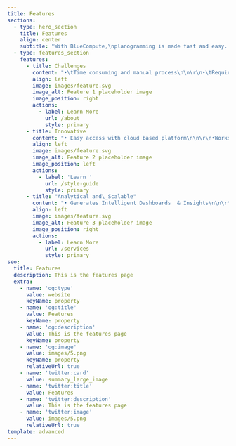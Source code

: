 ```yaml
---
title: Features
sections:
  - type: hero_section
    title: Features
    align: center
    subtitle: "With BlueCompute,\nplanogramming is made fast and easy. With its advanced features one can do\nplanogramming with minimal effort. \_There\nare Customizable templates, manual and automated modes, shelf compliance are\nfew of the features incorporated in BlueCompute POG that make planogramming\neasy, fast and effective. BlueCompute has unlimited licensing models with\nmultiple user access which makes it one of the most cost-effective visual\nmerchandising planograms. It has a vast array of features that equip you to\nanalyze the sales patterns, manage your product library and implement your\nvisual merchandising the most effective way."
  - type: features_section
    features:
      - title: Challenges
        content: "•\tTime consuming and manual process\n\n\r\n•\tRequires extensive IT Expertise \n\n\r\n•\t Product Data cannot be matched/validated easily to Master Data\n\n\r\n•\t Analysis using applications used to build planograms has  limitations\n\n\r\nBut yet we have ways to solve them easily. We have innovative, analytical and scalable ways to solve them.\n"
        align: left
        image: images/feature.svg
        image_alt: Feature 1 placeholder image
        image_position: right
        actions:
          - label: Learn More
            url: /about
            style: primary
      - title: Innovative
        content: "• Easy access with cloud based platform\n\n\r\n•Works with existing Planogram Software\n\n\r\n•Unlock Planogram Data in minutes\n\n\r\n• Built In Data Validation & Clean-up\n"
        align: left
        image: images/feature.svg
        image_alt: Feature 2 placeholder image
        image_position: left
        actions:
          - label: 'Learn '
            url: /style-guide
            style: primary
      - title: "Analytical and\_Scalable"
        content: "• Generates Intelligent Dashboards  & Insights\n\n\r\n• Data Extracts for Enterprise  Reporting\n\n\r\n• Comparative POG aggregate  performance across projects\n\n• Fast Cloud based processing (1000’s of planograms within minutes)\n\n\r\n• Multi Level Reporting Data\n\n\r\n• Task based User Access• Easy to understand work streams\n"
        align: left
        image: images/feature.svg
        image_alt: Feature 3 placeholder image
        image_position: right
        actions:
          - label: Learn More
            url: /services
            style: primary
seo:
  title: Features
  description: This is the features page
  extra:
    - name: 'og:type'
      value: website
      keyName: property
    - name: 'og:title'
      value: Features
      keyName: property
    - name: 'og:description'
      value: This is the features page
      keyName: property
    - name: 'og:image'
      value: images/5.png
      keyName: property
      relativeUrl: true
    - name: 'twitter:card'
      value: summary_large_image
    - name: 'twitter:title'
      value: Features
    - name: 'twitter:description'
      value: This is the features page
    - name: 'twitter:image'
      value: images/5.png
      relativeUrl: true
template: advanced
---
```

